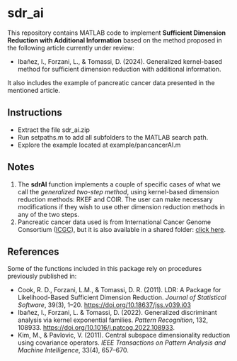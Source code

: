# sdr_ai

This repository contains MATLAB code to implement **Sufficient Dimension Reduction with Additional Information** based on the method proposed in the following article currently under review:

* Ibañez, I.,  Forzani, L., & Tomassi, D. (2024). Generalized kernel-based method for sufficient dimension reduction with additional information.

It also includes the example of pancreatic cancer data presented in the mentioned article.


## Instructions

* Extract the file sdr_ai.zip
* Run setpaths.m to add all subfolders to the MATLAB search path.
* Explore the example located at example/pancancerAI.m


## Notes

1. The **sdrAI** function implements a couple of specific cases of what we call the *generalized two-step method*, using kernel-based dimension reduction methods: RKEF and COIR. 
The user can make necessary modifications if they wish to use other dimension reduction methods in any of the two steps.
2. Pancreatic cancer data used is from International Cancer Genome Consortium ([ICGC](https://dcc.icgc.org/)), but it is also available in a shared folder: [click here](https://drive.google.com/drive/folders/1JeULeRrNv3sOc_-XGVfl-Qc-rvlcspp5?usp=sharing).



## References

Some of the functions included in this package rely on procedures previously published in:

* Cook, R. D., Forzani, L.M., & Tomassi, D. R. (2011). LDR: A Package for Likelihood-Based Sufficient Dimension Reduction. *Journal of Statistical Software*, 39(3), 1–20. https://doi.org/10.18637/jss.v039.i03
* Ibañez, I., Forzani, L. & Tomassi, D. (2022). Generalized discriminant analysis via kernel exponential families. *Pattern Recognition*, 132, 108933. https://doi.org/10.1016/j.patcog.2022.108933.
* Kim, M., & Pavlovic, V. (2011). Central subspace dimensionality reduction using covariance operators. *IEEE Transactions on Pattern Analysis and Machine Intelligence*, 33(4), 657–670.
